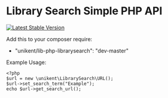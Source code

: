 Library Search Simple PHP API
=====================

[![Latest Stable Version](https://poser.pugx.org/unikent/lib-php-librarysearch/v/stable.png)](https://packagist.org/packages/unikent/lib-php-librarysearch)

Add this to your composer require:
 * "unikent/lib-php-librarysearch": "dev-master"

Example Usage:
```
<?php
$url = new \unikent\LibrarySearch\URL();
$url->set_search_term("Example");
echo $url->get_search_url();
```
